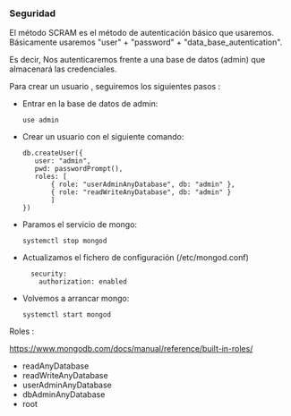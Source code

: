 ### Seguridad

El método SCRAM es el método de autenticación básico que usaremos. Básicamente usaremos "user" + "password" + "data_base_autentication".

Es decir, Nos autenticaremos frente a una base de datos (admin) que almacenará las credenciales.

Para crear un usuario , seguiremos los siguientes pasos :

  - Entrar en la base de datos de admin:
    
    ``` use admin ```

  - Crear un usuario con el siguiente comando:
    
       ``` 
      db.createUser({
          user: "admin",
          pwd: passwordPrompt(),
          roles: [ 
              { role: "userAdminAnyDatabase", db: "admin" },
              { role: "readWriteAnyDatabase", db: "admin" }
              ]
      })
    ```
  - Paramos el servicio de mongo:
    
    ``` systemctl stop mongod ```

  - Actualizamos el fichero de configuración (/etc/mongod.conf) 
    
    ```
      security:
        authorization: enabled
    ```
  - Volvemos a arrancar mongo:
    
    ``` systemctl start mongod ```


Roles : 

https://www.mongodb.com/docs/manual/reference/built-in-roles/

- readAnyDatabase
- readWriteAnyDatabase
- userAdminAnyDatabase
- dbAdminAnyDatabase
- root
    